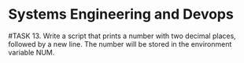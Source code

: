 # Systems Engineering and Devops
#TASK 13.
Write a script that prints a number with two decimal places, followed by a new line.
The number will be stored in the environment variable NUM.
